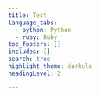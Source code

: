 ```yaml
---
title: Test 
language_tabs:
  - python: Python
  - ruby: Ruby
toc_footers: []
includes: []
search: true
highlight_theme: darkula
headingLevel: 2

---
```

